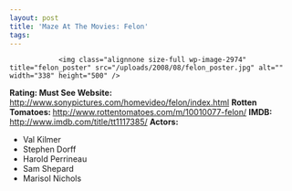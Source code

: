 ```yaml
---
layout: post
title: 'Maze At The Movies: Felon'
tags:
---
```



                <img class="alignnone size-full wp-image-2974" title="felon_poster" src="/uploads/2008/08/felon_poster.jpg" alt="" width="338" height="500" />
<p><strong>Rating: Must See
Website: </strong><a href="http://www.sonypictures.com/homevideo/felon/index.html"><a href="http://www.sonypictures.com/homevideo/felon/index.html">http://www.sonypictures.com/homevideo/felon/index.html</a></a>
<strong>Rotten Tomatoes: </strong><a href="http://www.rottentomatoes.com/m/10010077-felon/"><a href="http://www.rottentomatoes.com/m/10010077-felon/">http://www.rottentomatoes.com/m/10010077-felon/</a></a>
<strong>IMDB: </strong><a href="http://www.imdb.com/title/tt1117385/"><a href="http://www.imdb.com/title/tt1117385/">http://www.imdb.com/title/tt1117385/</a></a>
<strong>Actors:
</strong></p>
<ul>
    <li>Val Kilmer</li>
    <li>Stephen Dorff</li>
    <li>Harold Perrineau</li>
    <li>Sam Shepard</li>
    <li>Marisol Nichols</li>
</ul>
